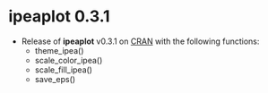 # ipeaplot 0.3.1

- Release of **ipeaplot** v0.3.1 on [CRAN](https://CRAN.R-project.org/package=geobr) with the following functions:
  * theme_ipea()
  * scale_color_ipea()
  * scale_fill_ipea()
  * save_eps()

